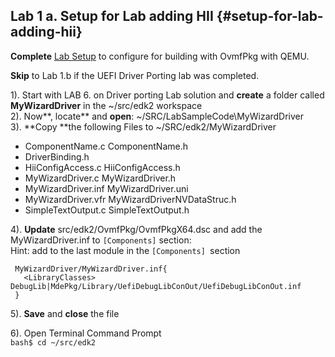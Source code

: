 <!--- @file
file setup-for-lab-adding-hii

Copyright (c) 2018, Intel Corporation. All rights reserved.<BR>

Redistribution and use in source (original document form) and 'compiled'
forms (converted to PDF, epub, HTML and other formats) with or without
modification, are permitted provided that the following conditions are met:

1) Redistributions of source code (original document form) must retain the
above copyright notice, this list of conditions and the following
disclaimer as the first lines of this file unmodified.

2) Redistributions in compiled form (transformed to other DTDs, converted to
PDF, epub, HTML and other formats) must reproduce the above copyright
notice, this list of conditions and the following disclaimer in the
documentation and/or other materials provided with the distribution.

THIS DOCUMENTATION IS PROVIDED BY TIANOCORE PROJECT "AS IS" AND ANY EXPRESS OR
IMPLIED WARRANTIES, INCLUDING, BUT NOT LIMITED TO, THE IMPLIED WARRANTIES OF
MERCHANTABILITY AND FITNESS FOR A PARTICULAR PURPOSE ARE DISCLAIMED. IN NO
EVENT SHALL TIANOCORE PROJECT BE LIABLE FOR ANY DIRECT, INDIRECT, INCIDENTAL,
SPECIAL, EXEMPLARY, OR CONSEQUENTIAL DAMAGES (INCLUDING, BUT NOT LIMITED TO,
PROCUREMENT OF SUBSTITUTE GOODS OR SERVICES; LOSS OF USE, DATA, OR PROFITS;
OR BUSINESS INTERRUPTION) HOWEVER CAUSED AND ON ANY THEORY OF LIABILITY,
WHETHER IN CONTRACT, STRICT LIABILITY, OR TORT (INCLUDING NEGLIGENCE OR
OTHERWISE) ARISING IN ANY WAY OUT OF THE USE OF THIS DOCUMENTATION, EVEN IF
ADVISED OF THE POSSIBILITY OF SUCH DAMAGE.

-->
## Lab 1 a. Setup for Lab adding HII {#setup-for-lab-adding-hii}

**Complete** [Lab Setup](../lab_setup/README.md) to configure for building with OvmfPkg with QEMU.


**Skip** to Lab 1.b if the UEFI Driver Porting lab was completed.

1). Start with LAB 6\. on Driver porting Lab solution and **create** a folder called **MyWizardDriver** in the ~/src/edk2 workspace<br>
2). Now**, locate** and **open**: ~/SRC/LabSampleCode\MyWizardDriver<br>
3). **Copy **the following Files to ~/SRC/edk2/MyWizardDriver <br>
 - ComponentName.c               ComponentName.h                       
 - DriverBinding.h
 - HiiConfigAccess.c             HiiConfigAccess.h
 - MyWizardDriver.c              MyWizardDriver.h
 - MyWizardDriver.inf            MyWizardDriver.uni
 - MyWizardDriver.vfr            MyWizardDriverNVDataStruc.h
 - SimpleTextOutput.c            SimpleTextOutput.h
 
4). **Update** src/edk2/OvmfPkg/OvmfPkgX64.dsc and add the MyWizardDriver.inf to `[Components]` section:<br>
Hint: add to the last module in the `[Components] `section<br>

```
 MyWizardDriver/MyWizardDriver.inf{
   <LibraryClasses>    DebugLib|MdePkg/Library/UefiDebugLibConOut/UefiDebugLibConOut.inf
 }

```
5). **Save** and **close** the file

6). Open Terminal Command Prompt<br>
  `bash$ cd ~/src/edk2  `<br>







  

